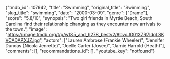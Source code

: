 {"tmdb_id": 107942, "title": "Swimming", "original_title": "Swimming", "slug_title": "swimming", "date": "2000-03-09", "genre": ["Drame"], "score": "5.8/10", "synopsis": "Two girl friends in Myrtle Beach, South Carolina find their relationship changing as they encounter new arrivals to the town.", "image": "https://image.tmdb.org/t/p/w185_and_h278_bestv2/8bvoJG01XZR7IdqLSKVCADAPXJZ.jpg", "actors": ["Lauren Ambrose (Frankie Wheeler)", "Jennifer Dundas (Nicola Jenrette)", "Joelle Carter (Josee)", "Jamie Harrold (Heath)"], "comments": [], "recommandations_id": [], "youtube_key": "notfound"}